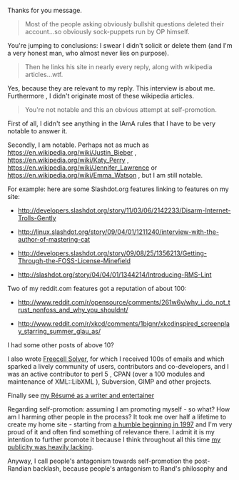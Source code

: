 Thanks for you message.

> Most of the people asking obviously bullshit questions deleted their account...so obviously sock-puppets run by OP himself.

You're jumping to conclusions: I swear I didn't solicit or delete them (and I'm a very honest man, who almost never lies on purpose).

> Then he links his site in nearly every reply, along with wikipedia articles...wtf.

Yes, because they are relevant to my reply. This interview is about me.
Furthermore , I didn't originate most of these wikipedia articles.

> You're not notable and this an obvious attempt at self-promotion.

First of all, I didn't see anything in the IAmA rules that I have to be very notable to answer it.

Secondly, I am notable. Perhaps not as much as https://en.wikipedia.org/wiki/Justin_Bieber , https://en.wikipedia.org/wiki/Katy_Perry , https://en.wikipedia.org/wiki/Jennifer_Lawrence or https://en.wikipedia.org/wiki/Emma_Watson , but I am still notable.

For example: here are some Slashdot.org features linking to features on my site:

* http://developers.slashdot.org/story/11/03/06/2142233/Disarm-Internet-Trolls-Gently

* http://linux.slashdot.org/story/09/04/01/1211240/interview-with-the-author-of-mastering-cat

* http://developers.slashdot.org/story/09/08/25/1356213/Getting-Through-the-FOSS-License-Minefield

* http://slashdot.org/story/04/04/01/1344214/Introducing-RMS-Lint

Two of my reddit.com features got a reputation of about 100:

* http://www.reddit.com/r/opensource/comments/261w6v/why_i_do_not_trust_nonfoss_and_why_you_shouldnt/

* http://www.reddit.com/r/xkcd/comments/1bignr/xkcdinspired_screenplay_starring_summer_glau_as/

I had some other posts of above 10?

I also wrote [Freecell Solver](http://fc-solve.shlomifish.org/), for which I received 100s of emails and which sparked a lively community of users, contributors and co-developers, and I was an active contributor to perl 5 , CPAN (over a 100 modules and maintenance of XML::LibXML ), Subversion, GIMP and other projects.

Finally see [my Résumé as a writer and entertainer](http://www.shlomifish.org/me/resumes/Shlomi-Fish-Resume-as-Writer-Entertainer.html)

Regarding self-promotion: assuming I am promoting myself - so what? How am I harming other people in the process? It took me over half a lifetime to create my home site - starting from [a humble beginning in 1997](http://old-1998-site.shlomifish.org/) and I'm very proud of it and often find something of relevance there. I admit it is my intention to further promote it because I think throughout all this time [my publicity was heavily lacking](https://bitbucket.org/shlomif/shlomif-tech-diary/src/734dceb6c36f5b000710e6ec4e3204ed6e2f6de8/human-networking.markdown?at=default).

Anyway, I call people's antagonism towards self-promotion the post-Randian backlash, because people's antagonism to Rand's philosophy and
